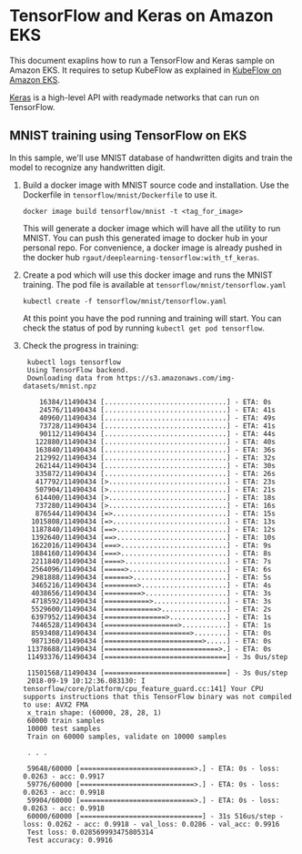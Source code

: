 # TensorFlow and Keras on Amazon EKS

This document exaplins how to run a TensorFlow and Keras sample on Amazon EKS. It requires to setup KubeFlow as explained in [KubeFlow on Amazon EKS](kubeflow.md).

[Keras](https://keras.io/) is a high-level API with readymade networks that can run on TensorFlow.

## MNIST training using TensorFlow on EKS

In this sample, we'll use MNIST database of handwritten digits and train the model to recognize any handwritten digit.

1. Build a docker image with MNIST source code and installation. Use the Dockerfile in `tensorflow/mnist/Dockerfile` to use it.

   ```
   docker image build tensorflow/mnist -t <tag_for_image>
   ```

   This will generate a docker image which will have all the utility to run MNIST. You can push this generated image to docker hub in your personal repo. For convenience, a docker image is already pushed in the docker hub `rgaut/deeplearning-tensorflow:with_tf_keras`.

2. Create a pod which will use this docker image and runs the MNIST training. The pod file is available at `tensorflow/mnist/tensorflow.yaml`

   ```
   kubectl create -f tensorflow/mnist/tensorflow.yaml
   ```

   At this point you have the pod running and training will start. You can check the status of pod by running `kubectl get pod tensorflow`.

3. Check the progress in training:

   ```
   	kubectl logs tensorflow
	Using TensorFlow backend.
	Downloading data from https://s3.amazonaws.com/img-datasets/mnist.npz

	   16384/11490434 [..............................] - ETA: 0s
	   24576/11490434 [..............................] - ETA: 41s
	   40960/11490434 [..............................] - ETA: 49s
	   73728/11490434 [..............................] - ETA: 41s
	   90112/11490434 [..............................] - ETA: 44s
	  122880/11490434 [..............................] - ETA: 40s
	  163840/11490434 [..............................] - ETA: 36s
	  212992/11490434 [..............................] - ETA: 32s
	  262144/11490434 [..............................] - ETA: 30s
	  335872/11490434 [..............................] - ETA: 26s
	  417792/11490434 [>.............................] - ETA: 23s
	  507904/11490434 [>.............................] - ETA: 21s
	  614400/11490434 [>.............................] - ETA: 18s
	  737280/11490434 [>.............................] - ETA: 16s
	  876544/11490434 [=>............................] - ETA: 15s
	 1015808/11490434 [=>............................] - ETA: 13s
	 1187840/11490434 [==>...........................] - ETA: 12s
	 1392640/11490434 [==>...........................] - ETA: 10s
	 1622016/11490434 [===>..........................] - ETA: 9s 
	 1884160/11490434 [===>..........................] - ETA: 8s
	 2211840/11490434 [====>.........................] - ETA: 7s
	 2564096/11490434 [=====>........................] - ETA: 6s
	 2981888/11490434 [======>.......................] - ETA: 5s
	 3465216/11490434 [========>.....................] - ETA: 4s
	 4038656/11490434 [=========>....................] - ETA: 3s
	 4718592/11490434 [===========>..................] - ETA: 3s
	 5529600/11490434 [=============>................] - ETA: 2s
	 6397952/11490434 [===============>..............] - ETA: 1s
	 7446528/11490434 [==================>...........] - ETA: 1s
	 8593408/11490434 [=====================>........] - ETA: 0s
	 9871360/11490434 [========================>.....] - ETA: 0s
	11378688/11490434 [============================>.] - ETA: 0s
	11493376/11490434 [==============================] - 3s 0us/step

	11501568/11490434 [==============================] - 3s 0us/step
	2018-09-19 10:12:36.083130: I tensorflow/core/platform/cpu_feature_guard.cc:141] Your CPU supports instructions that this TensorFlow binary was not compiled to use: AVX2 FMA
	x_train shape: (60000, 28, 28, 1)
	60000 train samples
	10000 test samples
	Train on 60000 samples, validate on 10000 samples

	. . .

	59648/60000 [============================>.] - ETA: 0s - loss: 0.0263 - acc: 0.9917
	59776/60000 [============================>.] - ETA: 0s - loss: 0.0263 - acc: 0.9918
	59904/60000 [============================>.] - ETA: 0s - loss: 0.0263 - acc: 0.9918
	60000/60000 [==============================] - 31s 516us/step - loss: 0.0262 - acc: 0.9918 - val_loss: 0.0286 - val_acc: 0.9916
	Test loss: 0.028569993475805314
	Test accuracy: 0.9916
   ```

